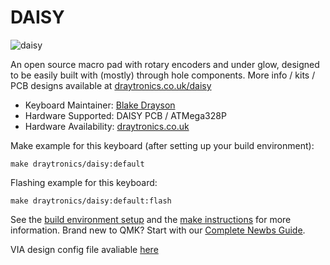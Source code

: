 # DAISY
![daisy](https://www.draytronics.co.uk/wp-content/uploads/2020/12/repository-open-graph-template-1.png)  

An open source macro pad with rotary encoders and under glow, designed to be easily built with (mostly) through hole components. More info / kits / PCB designs available at [draytronics.co.uk/daisy](https://www.draytronics.co.uk/daisy)

* Keyboard Maintainer: [Blake Drayson](https://github.com/ghostseven)
* Hardware Supported: DAISY PCB / ATMega328P
* Hardware Availability: [draytronics.co.uk](https://draytronics.co.uk)

Make example for this keyboard (after setting up your build environment):

    make draytronics/daisy:default

Flashing example for this keyboard:

    make draytronics/daisy:default:flash

See the [build environment setup](https://docs.qmk.fm/#/getting_started_build_tools) and the [make instructions](https://docs.qmk.fm/#/getting_started_make_guide) for more information. Brand new to QMK? Start with our [Complete Newbs Guide](https://docs.qmk.fm/#/newbs).

VIA design config file avaliable [here](https://www.draytronics.co.uk/f_daisy/draytronics_daisy_via_config.json)
